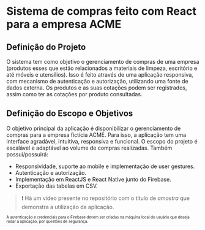 # Sistema de compras feito com React para a empresa ACME

## Definição do Projeto
O sistema tem como objetivo o gerenciamento de compras de uma empresa (produtos
esses que estão relacionados a materiais de limpeza, escritório e até móveis e utensílios).
Isso é feito através de uma aplicação responsiva, com mecanismo de autenticação e
autorização, utilizando uma fonte de dados externa. Os produtos e as suas cotações podem
ser registrados, assim como ter as cotações por produto consultadas.

## Definição do Escopo e Objetivos
O objetivo principal da aplicação é disponibilizar o gerenciamento de compras para a
empresa fictícia ACME. Para isso, a aplicação tem uma interface agradável, intuitiva,
responsiva e funcional. O escopo do projeto é escalável e adaptável ao volume de
compras realizadas. Também possui/possuirá:

* Responsividade, suporte ao mobile e implementação de user gestures.
* Autenticação e autorização.
* Implementação em ReactJS e React Native junto do Firebase.
* Exportação das tabelas em CSV.

> :exclamation: Há um video presente no repositório com o título de *amostra* que demonstra a utilização da aplicação.

<sup><sub>A autenticação e credenciais para o Firebase devem ser criadas na máquina local do usuário que deseja rodar a aplicação, por questões de segurança.</sub></sup>